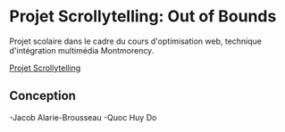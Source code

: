 # Projet Scrollytelling: Out of Bounds

Projet scolaire dans le cadre du cours d'optimisation web, technique d'intégration multimédia Montmorency.

[Projet Scrollytelling](https://tim-montmorency.com/timdoc/582-424MO/projet-scrollytelling/)

## Conception

-Jacob Alarie-Brousseau
-Quoc Huy Do
